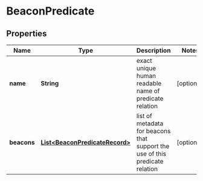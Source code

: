
# BeaconPredicate

## Properties
Name | Type | Description | Notes
------------ | ------------- | ------------- | -------------
**name** | **String** | exact unique human readable name of predicate relation  |  [optional]
**beacons** | [**List&lt;BeaconPredicateRecord&gt;**](BeaconPredicateRecord.md) | list of metadata for beacons that support the use of this predicate relation  |  [optional]



